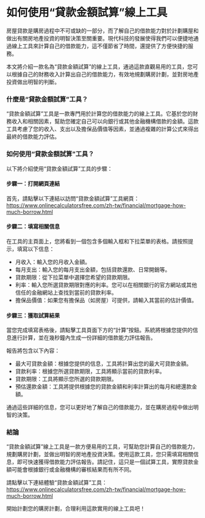 如何使用“貸款金額試算”線上工具
================

房屋貸款是購房過程中不可或缺的一部分，而了解自己的借款能力對於計劃購屋和做出有關房地產投資的明智決策至關重要。現代科技的發展使得我們可以便捷地通過線上工具來計算自己的借款能力，這不僅節省了時間，還提供了方便快捷的服務。

本文將介紹一款名為“貸款金額試算”的線上工具，通過這款直觀易用的工具，您可以根據自己的財務收入計算出自己的借款能力，有效地規劃購房計劃，並對房地產投資做出明智的判斷。

### 什麼是“貸款金額試算”工具？

“貸款金額試算”工具是一款專門用於計算您的借款能力的線上工具。它基於您的財務收入和相關因素，幫助您確定自己可以向銀行或其他金融機構借款的金額。這款工具考慮了您的收入、支出以及擔保品價值等因素，並通過複雜的計算公式來得出最終的借款能力評估。

### 如何使用“貸款金額試算”工具？

以下將介紹使用“貸款金額試算”工具的步驟：

#### 步驟一：打開網頁連結

首先，請點擊以下連結以訪問“貸款金額試算”工具網頁：<https://www.onlinecalculatorsfree.com/zh-tw/financial/mortgage-how-much-borrow.html>

#### 步驟二：填寫相關信息

在工具的主頁面上，您將看到一個包含多個輸入框和下拉菜單的表格。請按照提示，填寫以下信息：

- 月收入：輸入您的月收入金額。
- 每月支出：輸入您的每月支出金額，包括貸款還款、日常開銷等。
- 貸款期限：從下拉菜單中選擇您希望的貸款期限。
- 利率：輸入您所選貸款期限對應的利率。您可以在相關銀行的官方網站或其他信任的金融網站上查找到當前的貸款利率。
- 擔保品價值：如果您有擔保品（如房屋）可提供，請輸入其當前的估計價值。

#### 步驟三：獲取試算結果

當您完成填寫表格後，請點擊工具頁面下方的“計算”按鈕。系統將根據您提供的信息進行計算，並在幾秒鐘內生成一份詳細的借款能力評估報告。

報告將包含以下內容：

- 最大可貸款金額：根據您提供的信息，工具將計算出您的最大可貸款金額。
- 貸款利率：根據您所選貸款期限，工具將顯示當前的貸款利率。
- 貸款期限：工具將顯示您所選的貸款期限。
- 預估還款金額：工具將提供根據您的貸款金額和利率計算出的每月和總還款金額。

通過這些詳細的信息，您可以更好地了解自己的借款能力，並在購房過程中做出明智的決策。

### 結論

“貸款金額試算”線上工具是一款方便易用的工具，可幫助您計算自己的借款能力，規劃購房計劃，並做出明智的房地產投資決策。使用這款工具，您只需填寫相關信息，即可快速獲得借款能力評估報告。請記住，這只是一個試算工具，實際貸款金額可能會根據銀行或金融機構的審核結果而有所不同。

請點擊以下連結體驗“貸款金額試算”工具：<https://www.onlinecalculatorsfree.com/zh-tw/financial/mortgage-how-much-borrow.html>

開始計劃您的購房計劃，合理利用這款實用的線上工具吧！
